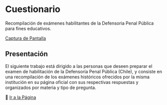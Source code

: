 # Cuestionario

Recompilación de exámenes habilitantes de la Defensoria Penal Pública
para fines educativos.

[Captura de Pantalla](file:home.png)

## Presentación

El siguiente trabajo está dirigido a las personas que deseen preparar
el examen de habilitación de la Defensoría Penal Pública (Chile), y
consiste en una recompilación de los exámenes históricos ofrecidos por
la misma institución en su página oficial con sus respectivas
respuestas y organizados por materia y tipo de pregunta.

📑 [Ir a la Página](https://lucascfernandez.github.io/cuestionario/)
